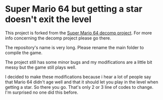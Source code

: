 # Super Mario 64 but getting a star doesn't exit the level
This project is forked from the [Super Mario 64 decomp project](https://github.com/n64decomp/sm64). For more info concerning the decomp project please go there.

The repository's name is very long. Please rename the main folder to compile the game.

The project still has some minor bugs and my modifications are a little bit messy but the game still plays well.

I decided to make these modifications because i hear a lot of people say that Mario 64 didn't age well and that it should let you play in the level when getting a star. So there you go. That's only 2 or 3 line of codes to change. I'm surprised no one did this before.

